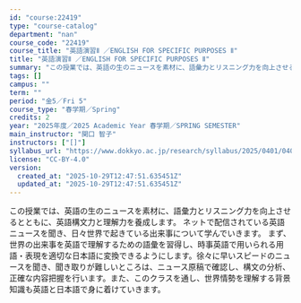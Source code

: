 ```yaml
---
id: "course:22419"
type: "course-catalog"
department: "nan"
course_code: "22419"
course_title: "英語演習Ⅱ ／ENGLISH FOR SPECIFIC PURPOSES Ⅱ"
title: "英語演習Ⅱ ／ENGLISH FOR SPECIFIC PURPOSES Ⅱ"
summary: "この授業では、英語の生のニュースを素材に、語彙力とリスニング力を向上させるとともに、英語構文力と理解力を養成します。 ネットで配信されている英語ニュースを聞き、日々世界で起きている出来事について学んでいきます。 まず、世界の出来事を英語で理…"
tags: []
campus: ""
term: ""
period: "金5／Fri 5"
course_type: "春学期／Spring"
credits: 2
year: "2025年度／2025 Academic Year 春学期／SPRING SEMESTER"
main_instructor: "関口 智子"
instructors: ["[]"]
syllabus_url: "https://www.dokkyo.ac.jp/research/syllabus/2025/0401/0401_22419_ja_JP.html"
license: "CC-BY-4.0"
version:
  created_at: "2025-10-29T12:47:51.635451Z"
  updated_at: "2025-10-29T12:47:51.635451Z"
---
```

この授業では、英語の生のニュースを素材に、語彙力とリスニング力を向上させるとともに、英語構文力と理解力を養成します。 ネットで配信されている英語ニュースを聞き、日々世界で起きている出来事について学んでいきます。 まず、世界の出来事を英語で理解するための語彙を習得し、時事英語で用いられる用語・表現を適切な日本語に変換できるようにします。徐々に早いスピードのニュースを聞き、聞き取りが難しいところは、ニュース原稿で確認し、構文の分析、正確な内容把握を行います。また、このクラスを通し、世界情勢を理解する背景知識も英語と日本語で身に着けていきます。
